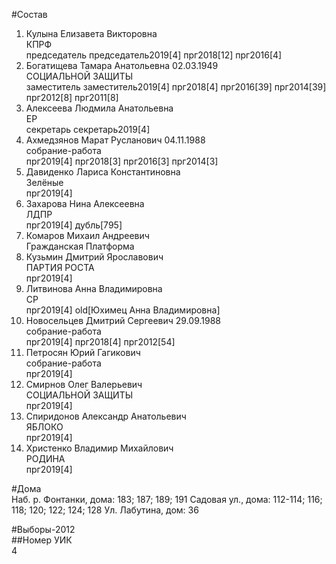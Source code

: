 #Состав  
1. Кулына Елизавета Викторовна  
    КПРФ  
    председатель председатель2019[4] прг2018[12] прг2016[4]  
2. Богатищева Тамара Анатольевна 02.03.1949  
    СОЦИАЛЬНОЙ ЗАЩИТЫ  
    заместитель заместитель2019[4] прг2018[4] прг2016[39] прг2014[39] прг2012[8] прг2011[8]  
3. Алексеева Людмила Анатольевна  
    ЕР  
    секретарь секретарь2019[4]  
4. Ахмедзянов Марат Русланович 04.11.1988  
    собрание-работа  
    прг2019[4] прг2018[3] прг2016[3] прг2014[3]  
5. Давиденко Лариса Константиновна  
    Зелёные  
    прг2019[4]  
6. Захарова Нина Алексеевна  
    ЛДПР  
    прг2019[4] дубль[795]  
7. Комаров Михаил Андреевич  
    Гражданская Платформа  
8. Кузьмин Дмитрий Ярославович  
    ПАРТИЯ РОСТА  
    прг2019[4]  
9. Литвинова Анна Владимировна  
    СР  
    прг2019[4] old[Юхимец Анна Владимировна]  
10. Новосельцев Дмитрий Сергеевич 29.09.1988  
    собрание-работа  
    прг2019[4] прг2018[4] прг2012[54]  
11. Петросян Юрий Гагикович  
    собрание-работа  
    прг2019[4]  
12. Смирнов Олег Валерьевич  
    СОЦИАЛЬНОЙ ЗАЩИТЫ  
    прг2019[4]  
13. Спиридонов Александр Анатольевич  
    ЯБЛОКО  
    прг2019[4]  
14. Христенко Владимир Михайлович  
    РОДИНА  
    прг2019[4]  
  
#Дома  
Наб. р. Фонтанки, дома: 183; 187; 189; 191 Садовая ул., дома: 112-114; 116; 118; 120; 122; 124; 128 Ул. Лабутина, дом: 36  
  
#Выборы-2012  
##Номер УИК  
4  
